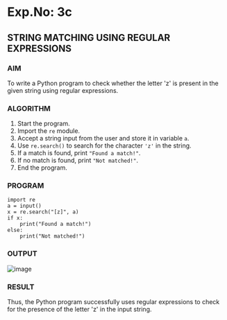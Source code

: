 # Exp.No: 3c  
## STRING MATCHING USING REGULAR EXPRESSIONS

### AIM  
To write a Python program to check whether the letter 'z' is present in the given string using regular expressions.

### ALGORITHM

1. Start the program.  
2. Import the `re` module.  
3. Accept a string input from the user and store it in variable `a`.  
4. Use `re.search()` to search for the character `'z'` in the string.  
5. If a match is found, print `"Found a match!"`.  
6. If no match is found, print `"Not matched!"`.  
7. End the program.

### PROGRAM

```
import re
a = input()
x = re.search("[z]", a)
if x:
    print("Found a match!")
else:
    print("Not matched!")
```

### OUTPUT
![image](https://github.com/user-attachments/assets/9f446ead-802f-4ea9-b8c1-0251ab92377c)

### RESULT
Thus, the Python program successfully uses regular expressions to check for the presence of the letter 'z' in the input string.
